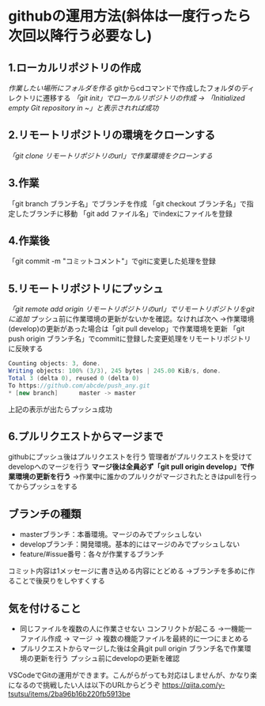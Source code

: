 # githubの運用方法(斜体は一度行ったら次回以降行う必要なし)
## 1.ローカルリポジトリの作成
*作業したい場所にフォルダを作る*
gitからcdコマンドで作成したフォルダのディレクトリに遷移する
*「git init」でローカルリポジトリの作成 → 「Initialized empty Git repository in ~」と表示されれば成功*
## 2.リモートリポジトリの環境をクローンする
*「git clone リモートリポジトリのurl」で作業環境をクローンする*
## 3.作業
「git branch ブランチ名」でブランチを作成
「git checkout ブランチ名」で指定したブランチに移動
「git add ファイル名」でindexにファイルを登録
## 4.作業後
「git commit -m "コミットコメント"」でgitに変更した処理を登録
## 5.リモートリポジトリにプッシュ
*「git remote add origin リモートリポジトリのurl」でリモートリポジトリをgitに追加*
プッシュ前に作業環境の更新がないかを確認。なければ次へ
	→作業環境(develop)の更新があった場合は「git pull develop」で作業環境を更新
「git push origin ブランチ名」でcommitに登録した変更処理をリモートリポジトリに反映する
```java
Counting objects: 3, done.
Writing objects: 100% (3/3), 245 bytes | 245.00 KiB/s, done.
Total 3 (delta 0), reused 0 (delta 0)
To https://github.com/abcde/push_any.git
* [new branch]      master -> master
```
上記の表示が出たらプッシュ成功
## 6.プルリクエストからマージまで
githubにプッシュ後はプルリクエストを行う
管理者がプルリクエストを受けてdevelopへのマージを行う
**マージ後は全員必ず「git pull origin develop」で作業環境の更新を行う**
	→作業中に誰かのプルリクがマージされたときはpullを行ってからプッシュをする

## ブランチの種類
* masterブランチ：本番環境。マージのみでプッシュしない
* developブランチ：開発環境。基本的にはマージのみでプッシュしない
* feature/#issue番号：各々が作業するブランチ

コミット内容は1メッセージに書き込める内容にとどめる
	→ブランチを多めに作ることで後戻りをしやすくする

## 気を付けること
* 同じファイルを複数の人に作業させない
	コンフリクトが起こる
	→一機能一ファイル作成
		→ マージ → 複数の機能ファイルを最終的に一つにまとめる
* プルリクエストからマージした後は全員git pull origin ブランチ名で作業環境の更新を行う
	プッシュ前にdevelopの更新を確認

VSCodeでGitの運用ができます。こんがらがっても対応はしませんが、かなり楽になるので挑戦したい人は以下のURLからどうぞ
https://qiita.com/y-tsutsu/items/2ba96b16b220fb5913be